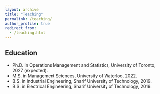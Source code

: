 ```yaml
---
layout: archive
title: "Teaching"
permalink: /teaching/
author_profile: true
redirect_from: 
  - /teaching.html
---
```



## Education
* Ph.D. in Operations Management and Statistics, University of Toronto, 2027 (expected).
* M.S. in Management Sciences, University of Waterloo, 2022.
* B.S. in Industrial Engineering, Sharif University of Technology, 2019.
* B.S. in Electrical Engineering, Sharif University of Technology, 2019.
